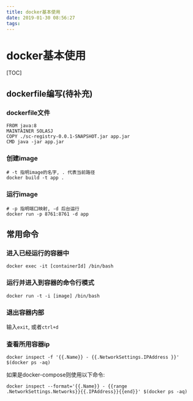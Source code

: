 ```yaml
---
title: docker基本使用
date: 2019-01-30 08:56:27
tags:
---
```


# docker基本使用

[TOC]

## dockerfile编写(待补充)

### dockerfile文件

```
FROM java:8
MAINTAINER SOLASJ
COPY ./sc-registry-0.0.1-SNAPSHOT.jar app.jar
CMD java -jar app.jar
```

### 创建image

```
# -t 指明image的名字, . 代表当前路径
docker build -t app .
```

### 运行image

```
# -p 指明端口映射, -d 后台运行
docker run -p 8761:8761 -d app
```

## 常用命令

### 进入已经运行的容器中

```
docker exec -it [containerId] /bin/bash  
```

### 运行并进入到容器的命令行模式

```
docker run -t -i [image] /bin/bash
```

### 退出容器内部

输入`exit`, 或者`ctrl+d`

### 查看所用容器ip

```
docker inspect -f '{{.Name}} - {{.NetworkSettings.IPAddress }}' $(docker ps -aq)
```

如果是docker-compose则使用以下命令:
```
docker inspect --format='{{.Name}} - {{range .NetworkSettings.Networks}}{{.IPAddress}}{{end}}' $(docker ps -aq)
```
